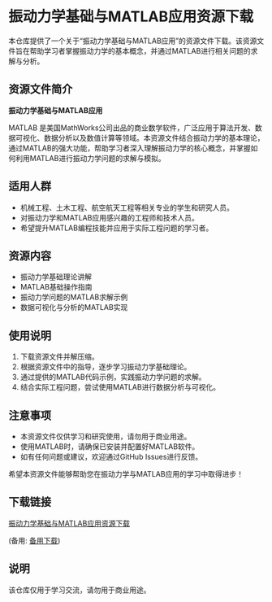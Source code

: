 # 振动力学基础与MATLAB应用资源下载

本仓库提供了一个关于“振动力学基础与MATLAB应用”的资源文件下载。该资源文件旨在帮助学习者掌握振动力学的基本概念，并通过MATLAB进行相关问题的求解与分析。

## 资源文件简介

**振动力学基础与MATLAB应用**

MATLAB 是美国MathWorks公司出品的商业数学软件，广泛应用于算法开发、数据可视化、数据分析以及数值计算等领域。本资源文件结合振动力学的基本理论，通过MATLAB的强大功能，帮助学习者深入理解振动力学的核心概念，并掌握如何利用MATLAB进行振动力学问题的求解与模拟。

## 适用人群

- 机械工程、土木工程、航空航天工程等相关专业的学生和研究人员。
- 对振动力学和MATLAB应用感兴趣的工程师和技术人员。
- 希望提升MATLAB编程技能并应用于实际工程问题的学习者。

## 资源内容

- 振动力学基础理论讲解
- MATLAB基础操作指南
- 振动力学问题的MATLAB求解示例
- 数据可视化与分析的MATLAB实现

## 使用说明

1. 下载资源文件并解压缩。
2. 根据资源文件中的指导，逐步学习振动力学基础理论。
3. 通过提供的MATLAB代码示例，实践振动力学问题的求解。
4. 结合实际工程问题，尝试使用MATLAB进行数据分析与可视化。

## 注意事项

- 本资源文件仅供学习和研究使用，请勿用于商业用途。
- 使用MATLAB时，请确保已安装并配置好MATLAB软件。
- 如有任何问题或建议，欢迎通过GitHub Issues进行反馈。

希望本资源文件能够帮助您在振动力学与MATLAB应用的学习中取得进步！

## 下载链接
[振动力学基础与MATLAB应用资源下载](https://pan.quark.cn/s/0ce85e8c0dcb) 

(备用: [备用下载](https://pan.baidu.com/s/1cvup9K5IPP6qRCshZnhTMQ?pwd=1234))

## 说明

该仓库仅用于学习交流，请勿用于商业用途。
